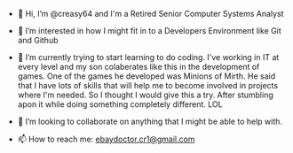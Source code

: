 - 👋 Hi, I’m @creasy64 and I'm a Retired Senior Computer Systems Analyst

- 👀 I’m interested in how I might fit in to a Developers Environment like Git and Github

- 🌱 I’m currently trying to start learning to do coding.  I've working in IT at every level and my son colaberates like this in the development of games.
          One of the games he developed was Minions of Mirth.  He said that I have lots of skills that will help me to become involved in projects where I'm needed.
          So I thought I would give this a try.  After stumbling apon it while doing something completely different.  LOL

- 💞️ I’m looking to collaborate on anything that I might be able to help with.

- 📫 How to reach me:  ebaydoctor.cr1@gmail.com

<!---
creasy64/creasy64 is a ✨ special ✨ repository because its `README.md` (this file) appears on your GitHub profile.
You can click the Preview link to take a look at your changes.
--->
